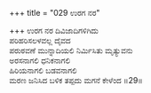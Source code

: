 +++
title = "029 ಉರಗ ನರ"

+++
ಉರಗ ನರ ದಿವಿಜಾದಿಗಳಿಗಿದು  
ಪರಿಹರಿಸಲಳವಲ್ಲ ದೈವದ  
ಪರುಠವಣೆ ಮುನ್ನಾದಿಯಲಿ ನಿರ್ಮಿಸಿತು ಮೃತ್ಯುವನು  
ಅರಸನಾಗಲಿ ಧನಿಕನಾಗಲಿ  
ಹಿರಿಯನಾಗಲಿ ಬಡವನಾಗಲಿ  
ಮರಣ ಜನಿಸಿದ ಬಳಿಕ ತಪ್ಪದು ಮಗನೆ ಕೇಳೆಂದ   ॥29॥